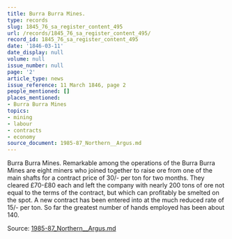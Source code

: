 ```yaml
---
title: Burra Burra Mines.
type: records
slug: 1845_76_sa_register_content_495
url: /records/1845_76_sa_register_content_495/
record_id: 1845_76_sa_register_content_495
date: '1846-03-11'
date_display: null
volume: null
issue_number: null
page: '2'
article_type: news
issue_reference: 11 March 1846, page 2
people_mentioned: []
places_mentioned:
- Burra Burra Mines
topics:
- mining
- labour
- contracts
- economy
source_document: 1985-87_Northern__Argus.md
---
```


Burra Burra Mines.  Remarkable among the operations of the Burra Burra Mines are eight miners who joined together to raise ore from one of the main shafts for a contract price of 30/- per ton for two months.  They cleared £70-£80 each and left the company with nearly 200 tons of ore not equal to the terms of the contract, but which can profitably be smelted on the spot.  A new contract has been entered into at the much reduced rate of 15/- per ton.  So far the greatest number of hands employed has been about 140.

Source: [1985-87_Northern__Argus.md](/downloads/markdown/1985-87_Northern__Argus.md)
